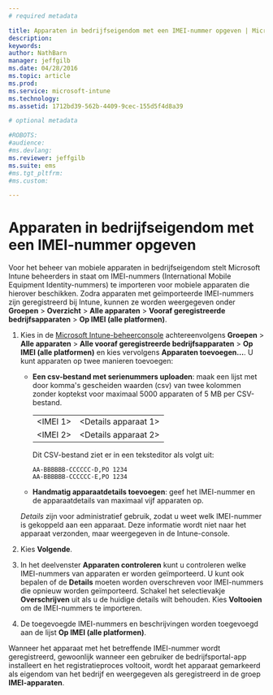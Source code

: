 ```yaml
---
# required metadata

title: Apparaten in bedrijfseigendom met een IMEI-nummer opgeven | Microsoft Intune
description:
keywords:
author: NathBarn
manager: jeffgilb
ms.date: 04/28/2016
ms.topic: article
ms.prod:
ms.service: microsoft-intune
ms.technology:
ms.assetid: 1712bd39-562b-4409-9cec-155d5f4d8a39

# optional metadata

#ROBOTS:
#audience:
#ms.devlang:
ms.reviewer: jeffgilb
ms.suite: ems
#ms.tgt_pltfrm:
#ms.custom:

---
```


# Apparaten in bedrijfseigendom met een IMEI-nummer opgeven
Voor het beheer van mobiele apparaten in bedrijfseigendom stelt Microsoft Intune beheerders in staat om IMEI-nummers (International Mobile Equipment Identity-nummers) te importeren voor mobiele apparaten die hierover beschikken. Zodra apparaten met geïmporteerde IMEI-nummers zijn geregistreerd bij Intune, kunnen ze worden weergegeven onder **Groepen** > **Overzicht** > **Alle apparaten** > **Vooraf geregistreerde bedrijfsapparaten** > **Op IMEI (alle platformen)**.

1. Kies in de [Microsoft Intune-beheerconsole](http://manage.microsoft.com) achtereenvolgens **Groepen** &gt; **Alle apparaten** &gt; **Alle vooraf geregistreerde bedrijfsapparaten** &gt; **Op IMEI (alle platformen)** en kies vervolgens **Apparaten toevoegen…**. U kunt apparaten op twee manieren toevoegen:

    -   **Een csv-bestand met serienummers uploaden**: maak een lijst met door komma's gescheiden waarden (csv) van twee kolommen zonder koptekst voor maximaal 5000 apparaten of 5 MB per CSV-bestand.

        |||
        |-|-|
        |&lt;IMEI 1&gt;|&lt;Details apparaat 1&gt;|
        |&lt;IMEI 2&gt;|&lt;Details apparaat 2&gt;|
        Dit CSV-bestand ziet er in een teksteditor als volgt uit:

        ```
        AA-BBBBBB-CCCCCC-D,PO 1234
        AA-BBBBBB-CCCCCC-E,PO 1234
        ```

    -   **Handmatig apparaatdetails toevoegen**: geef het IMEI-nummer en de apparaatdetails van maximaal vijf apparaten op.

   *Details* zijn voor administratief gebruik, zodat u weet welk IMEI-nummer is gekoppeld aan een apparaat. Deze informatie wordt niet naar het apparaat verzonden, maar weergegeven in de Intune-console.

2.   Kies **Volgende**.
3.  In het deelvenster **Apparaten controleren** kunt u controleren welke IMEI-nummers van apparaten er worden geïmporteerd. U kunt ook bepalen of de **Details** moeten worden overschreven voor IMEI-nummers die opnieuw worden geïmporteerd. Schakel het selectievakje **Overschrijven** uit als u de huidige details wilt behouden. Kies **Voltooien** om de IMEI-nummers te importeren.
4.  De toegevoegde IMEI-nummers en beschrijvingen worden toegevoegd aan de lijst **Op IMEI (alle platformen)**.

Wanneer het apparaat met het betreffende IMEI-nummer wordt geregistreerd, gewoonlijk wanneer een gebruiker de bedrijfsportal-app installeert en het registratieproces voltooit, wordt het apparaat gemarkeerd als eigendom van het bedrijf en weergegeven als geregistreerd in de groep **IMEI-apparaten**.


<!--HONumber=May16_HO5-->


